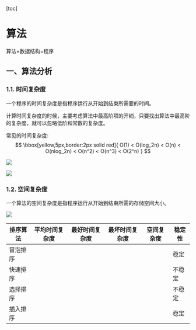 [toc]

# 算法

算法+数据结构=程序

## 一、算法分析

### 1.1. 时间复杂度

一个程序的时间复杂度是指程序运行从开始到结束所需要的时间。

计算时间复杂度的时候，主要考虑算法中最高阶项的开销，只要找出算法中最高阶的复杂度，就可以忽略低阶和常数的复杂度。

常见的时间复杂度:
$$
\bbox[yellow,5px,border:2px solid red]{
O(1) < O(log_2n) < O(n) < O(nlog_2n) < O(n^2) < O(n^3) < O(2^n)
}
$$



![](C:\Users\王志英\Desktop\图1.png)

![](C:\Users\王志英\Desktop\图2.png)

### 1.2. 空间复杂度

一个算法的空间复杂度是指程序运行从开始到结束所需的存储空间大小。



![](C:\Users\王志英\Desktop\冒泡排序.gif)

|排序算法|平均时间复杂度|最好时间复杂度|最坏时间复杂度|空间复杂度|稳定性|
| ---- | ---- | ---- | ---- | ---- | ---- |
| 冒泡排序 |  |  |                ||稳定|
| 快速排序 |      |      |||不稳定|
| 选择排序 |      |      |||不稳定|
|插入排序|||||稳定|

